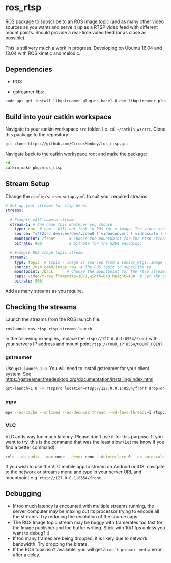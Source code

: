 # ros_rtsp
ROS package to subscribe to an ROS Image topic (and as many other video sources as you want) and serve it up as a RTSP video feed with different mount points.
Should provide a real-time video feed (or as close as possible).

This is still very much a work in progress. Developing on Ubuntu 16.04 and 18.04 with ROS kinetic and melodic.


## Dependencies
- ROS

- gstreamer libs:
```bash
sudo apt-get install libgstreamer-plugins-base1.0-dev libgstreamer-plugins-good1.0-dev libgstreamer-plugins-bad1.0-dev libgstrtspserver-1.0-dev gstreamer1.0-plugins-ugly gstreamer1.0-plugins-bad
```

## Build into your catkin workspace
Navigate to your catkin workspace `src` folder. I.e. `cd ~/catkin_ws/src`.
Clone this package to the repository:
```bash
git clone https://github.com/CircusMonkey/ros_rtsp.git
```

Navigate back to the catkin workspace root and make the package:
```bash
cd ..
catkin_make pkg:=ros_rtsp
```

## Stream Setup
Change the `config/stream_setup.yaml` to suit your required streams.

```yaml
# Set up your streams for rtsp here.
streams:

  # Example v4l2 camera stream
  stream-1: # Can name this whatever you choose
    type: cam  # cam - Will not look in ROS for a image. The video src is set in the 'source' parameter.
    source: "v4l2src device=/dev/video0 ! videoconvert ! videoscale ! video/x-raw,framerate=15/1,width=1280,height=720"  # You can enter any valid gstreamer source and caps here as long as it ends in raw video
    mountpoint: /front      # Choose the mountpoint for the rtsp stream. This will be able to be accessed from rtsp://<server_ip>/front
    bitrate: 800            # bitrate for the h264 encoding.

  # Example ROS Image topic stream
  stream2:
    type: topic  # topic - Image is sourced from a sensor_msgs::Image topic
    source: /usb_cam0/image_raw  # The ROS topic to subscribe to
    mountpoint: /back      # Choose the mountpoint for the rtsp stream. This will be able to be accessed from rtsp://<server_ip>/back
    caps: video/x-raw,framerate=10/1,width=640,height=480  # Set the caps to be applied after getting the ROS Image and before the x265 encoder.
    bitrate: 500
```
Add as many streams as you require.

## Checking the streams
Launch the streams from the ROS launch file:
```bash
roslaunch ros_rtsp rtsp_streams.launch
```

In the following examples, replace the `rtsp://127.0.0.1:8554/front` with your servers IP address and mount point `rtsp://YOUR_IP:8554/MOUNT_POINT`.

### gstreamer
Use `gst-launch-1.0`. You will need to install gstreamer for your client system. See https://gstreamer.freedesktop.org/documentation/installing/index.html
```bash
gst-launch-1.0 -v rtspsrc location=rtsp://127.0.0.1:8554/front drop-on-latency=true use-pipeline-clock=true do-retransmission=false latency=0 protocols=GST_RTSP_LOWER_TRANS_UDP ! rtph264depay ! h264parse ! avdec_h264 ! autovideosink sync=true
```

### mpv
```bash
mpv --no-cache --untimed --no-demuxer-thread --vd-lavc-threads=1 rtsp://127.0.0.1:8554/front
```

### VLC
VLC adds way too much latency. Please don't use it for this purpose. If you want to try, this is the command that was the least slow (Let me know if you find a better command):
```bash
cvlc --no-audio --mux none --demux none --deinterlace 0 --no-autoscale --avcodec-hw=any --no-auto-preparse --sout-rtp-proto=udp --network-caching=300 --realrtsp-caching=0 --sout-udp-caching=0 --clock-jitter=0 --rtp-max-misorder=0 rtsp://127.0.0.1:8554/front :udp-timeout=0
```
If you wish to use the VLC mobile app to stream on Android or iOS, navigate to the network or streams menu and type in your server URL and mountpoint e.g. `rtsp://127.0.0.1:8554/front`


## Debugging
- If too much latency is encounted with multiple streams running, the server computer may be maxing out its processor trying to encode all the streams. Try reducing the resolution of the source caps.
- The ROS Image topic stream may be buggy with framerates too fast for the Image publisher and the buffer writing. Stick with 10/1 fps unless you want to debug? :)
- If too many frames are being dropped, it is likely due to network bandwidth. Try dropping the bitrate.
- If the ROS topic isn't available, you will get a `can't prepare media` error after a delay.
